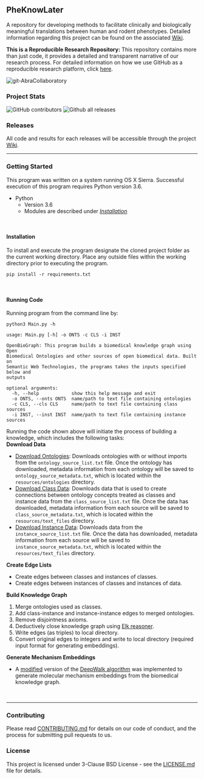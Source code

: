 ## PheKnowLater

A repository for developing methods to facilitate clinically and biologically meaningful translations between human and rodent phenotypes. Detailed information regarding this project can be found on the associated [Wiki](https://github.com/callahantiff/PheKnowLater/wiki).

**This is a Reproducible Research Repository:** This repository contains more than just code, it provides a detailed and transparent narrative of our research process. For detailed information on how we use GitHub as a reproducible research platform, click [here](https://github.com/callahantiff/Abra-Collaboratory/wiki/Using-GitHub-as-a-Reproducible-Research-Platform).

<img src="https://img.shields.io/badge/ReproducibleResearch-AbraCollaboratory-magenta.svg?style=flat-square" alt="git-AbraCollaboratory">

### Project Stats
![GitHub contributors](https://img.shields.io/github/contributors/callahantiff/PheKnowLater.svg?color=yellow&style=flat-square) ![Github all releases](https://img.shields.io/github/downloads/callahantiff/PheKnowLater/total.svg?color=dodgerblue&style=flat-square)

### Releases
All code and results for each releases will be accessible through the project [Wiki](https://github.com/callahantiff/PheKnowLator/wiki).

***

### Getting Started

This program was written on a system running OS X Sierra. Successful execution of this program requires Python version 3.6.

  * Python
    * Version 3.6
    * Modules are described under [*Installation*](#Installation)

<br>

#### Installation

To install and execute the program designate the cloned project folder as the current working directory. Place any outside files within the working directory prior to executing the program.

```
pip install -r requirements.txt
```

<br>

#### Running Code

Running program from the command line by:

```
python3 Main.py -h

usage: Main.py [-h] -o ONTS -c CLS -i INST

OpenBioGraph: This program builds a biomedical knowledge graph using Open
Biomedical Ontologies and other sources of open biomedical data. Built on
Semantic Web Technologies, the programs takes the inputs specified below and
outputs

optional arguments:
  -h, --help            show this help message and exit
  -o ONTS, --onts ONTS  name/path to text file containing ontologies
  -c CLS, --cls CLS     name/path to text file containing class sources
  -i INST, --inst INST  name/path to text file containing instance sources
```   

Running the code shown above will initiate the process of building a knowledge, which includes the following tasks:  
**Download Data**
 - <u>Download Ontologies</u>: Downloads ontologies with or without imports from the `ontology_source_list.txt` file.
  Once the ontology has downloaded, metadata information from each ontology will be saved to `ontology_source_metadata.txt`, which is located within the `resources/ontologies` directory.
 - <u>Download Class Data</u>: Downloads data that is used to create connections between ontology concepts treated as
  classes and instance data from the `class_source_list.txt` file. Once 
    the data has downloaded, metadata information from each source will be saved to `class_source_metadata.txt`, which is located within the `resources/text_files` directory. 
 - <u>Download Instance Data</u>: Downloads data from the `instance_source_list.txt` file. Once the data has downloaded, metadata information from each source will be saved to `instance_source_metadata.txt`, which is located within the `resources/text_files` directory.   

**Create Edge Lists**  
 - Create edges between classes and instances of classes.  
 - Create edges between instances of classes and instances of data.  

**Build Knowledge Graph**  
1. Merge ontologies used as classes.  
2. Add class-instance and instance-instance edges to merged ontologies.  
3. Remove disjointness axioms.  
4. Deductively close knowledge graph using [Elk reasoner](https://www.cs.ox.ac.uk/isg/tools/ELK/).    
5. Write edges (as triples) to local directory.  
6. Convert original edges to integers and write to local directory (required input format for generating embeddings).

**Generate Mechanism Embeddings**  
 - A [modified](https://github.com/bio-ontology-research-group/walking-rdf-and-owl) version of the [DeepWalk 
 algorithm]() was implemented to generate molecular mechanism embeddings from the biomedical knowledge graph. 

<br>

***

### Contributing

Please read [CONTRIBUTING.md](https://github.com/callahantiff/pheknowlator/blob/master/CONTRIBUTING.md) for details on 
our code of conduct, and the process for submitting pull requests to us.


### License

This project is licensed under 3-Clause BSD License - see the [LICENSE.md](https://github.com/callahantiff/pheknowlator/blob/master/LICENSE) file for details.
